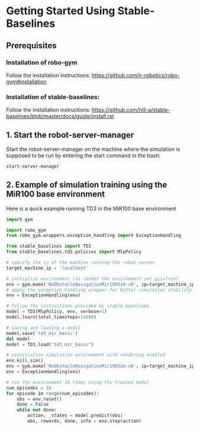# Getting Started Using Stable-Baselines

## Prerequisites
### Installation of robo-gym
Follow the installation instructions: https://github.com/jr-robotics/robo-gym#installation

### Installation of stable-baselines: 
Follow the installation instructions: https://github.com/hill-a/stable-baselines/blob/master/docs/guide/install.rst

## 1. Start the robot-server-manager
Start the robot-server-manager on the machine where the simulation is supposed to be run by entering the start command in the bash:
```bash
start-server-manager
```


## 2. Example of simulation training using the MiR100 base environment
Here is a quick example running TD3 in the MiR100 base environment

```python
import gym

import robo_gym
from robo_gym.wrappers.exception_handling import ExceptionHandling

from stable_baselines import TD3
from stable_baselines.td3.policies import MlpPolicy

# specify the ip of the machine running the robot-server
target_machine_ip = 'localhost'

# initialize environment (to render the environment set gui=True)
env = gym.make('NoObstacleNavigationMir100Sim-v0', ip=target_machine_ip, gui=False)
# apply the exception handling wrapper for better simulation stability
env = ExceptionHandling(env)

# follow the instructions provided by stable-baselines
model = TD3(MlpPolicy, env, verbose=1)
model.learn(total_timesteps=15000)

# saving and loading a model
model.save('td3_mir_basic')
del model 
model = TD3.load("td3_mir_basic")

# reinitialize simulation environment with rendering enabled
env.kill_sim() 
env = gym.make('NoObstacleNavigationMir100Sim-v0', ip=target_machine_ip, gui=True)
env = ExceptionHandling(env)

# run the environment 10 times using the trained model
num_episodes = 10
for episode in range(num_episodes):
    obs = env.reset()
    done = False
    while not done:
        action, _states = model.predict(obs)
        obs, rewards, done, info = env.step(action)
```